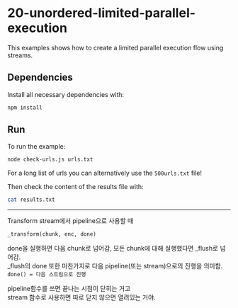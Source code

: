 # 20-unordered-limited-parallel-execution

This examples shows how to create a limited parallel execution flow using streams.


## Dependencies

Install all necessary dependencies with:

```bash
npm install
```


## Run

To run the example:

```bash
node check-urls.js urls.txt
```

For a long list of urls you can alternatively use the `500urls.txt` file!


Then check the content of the results file with:

```bash
cat results.txt
```
--- 
Transform stream에서 pipeline으로 사용할 때 
```
_transform(chunk, enc, done)
```
done을 실행하면 다음 chunk로 넘어감, 모든 chunk에 대해 실행했다면 _flush로 넘어감.  
_flush의 done 또한 마찬가지로 다음 pipeline(또는 stream)으로의 진행을 의미함.  
`done() = 다음 스트림으로 진행`  

pipeline함수를 쓰면 끝나는 시점이 닫히는 거고  
stream 함수로 사용하면 따로 닫지 않으면 열려있는 거야.